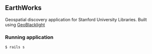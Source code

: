 ## EarthWorks

Geospatial discovery application for Stanford University Libraries. Built using [GeoBlacklight](https://github.com/geoblacklight/geoblacklight)

### Running application
`$ rails s`